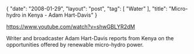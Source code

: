 {
   "date": "2008-01-29",
   "layout": "post",
   "tag": [
      "Water"
   ],
   "title": "Micro-hydro in Kenya - Adam Hart-Davis"
}

https://www.youtube.com/watch?v=shwGBLYR2dM  

Writer and broadcaster Adam Hart-Davis reports from Kenya on the opportunities offered by renewable micro-hydro power.